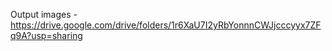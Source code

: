 Output images - https://drive.google.com/drive/folders/1r6XaU7I2yRbYonnnCWJjcccyyx7ZFq9A?usp=sharing
